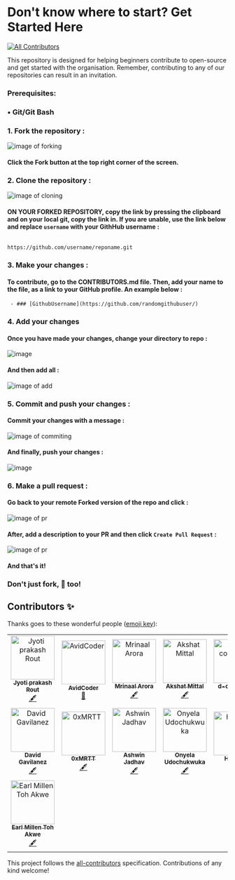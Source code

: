 # Don't know where to start? Get Started Here
<!-- ALL-CONTRIBUTORS-BADGE:START - Do not remove or modify this section -->
[![All Contributors](https://img.shields.io/badge/all_contributors-15-orange.svg?style=flat-square)](#contributors-)
<!-- ALL-CONTRIBUTORS-BADGE:END -->
This repository is designed for helping beginners contribute to open-source and get started with the organisation. Remember, contributing to any of our repositories can result in an invitation.

### Prerequisites:
### • Git/Git Bash

### 1. Fork the repository :

![image of forking](https://user-images.githubusercontent.com/70807684/126146920-35e7b080-cf1d-4e85-80da-9f0640e4224f.png)

#### Click the **Fork** button at the top right corner of the screen.

### 2. Clone the repository :

![image of cloning](https://user-images.githubusercontent.com/70807684/126147491-b96956c9-b88f-4b9a-bd2d-4fdc7bacffc7.png)


#### **ON YOUR FORKED REPOSITORY**, copy the link by pressing the clipboard and on your local git, copy the link in. If you are unable, use the link below and replace `username` with your GithHub username :

                                           https://github.com/username/reponame.git

### 3. Make your changes :

#### To contribute, go to the CONTRIBUTORS.md file. Then, add your name to the file, as a link to your GitHub profile. An example below : 

` - ### [GithubUsername](https://github.com/randomgithubuser/)`

### 4. Add your changes 

#### Once you have made your changes, change your directory to repo : 

![image](https://user-images.githubusercontent.com/70807684/128705003-66d04d60-4b68-4a8b-9dde-2075aa871516.png)


#### And then add all :

![image of add](https://user-images.githubusercontent.com/70807684/126148907-976f7f76-6b1d-411c-ae2d-c725f8e448ad.png)

### 5. Commit and push your changes : 

#### Commit your changes with a message :

![image of commiting](https://user-images.githubusercontent.com/70807684/126149237-1ebb9db3-f4b6-40d5-bf41-fa35fb33ba03.png)

#### And finally, push your changes :

![image](https://user-images.githubusercontent.com/70807684/126149311-2d4a589e-e454-4346-b9dd-7a6692115896.png)


### 6. Make a pull request :

#### Go back to your remote Forked version of the repo and click : 

![image of pr](https://user-images.githubusercontent.com/70807684/126149695-9e302772-f52a-46a0-a8d4-e08a3e61d006.png)

#### After, add a description to your PR and then click `Create Pull Request` :

![image of pr](https://user-images.githubusercontent.com/70807684/126149967-1c1f4c7e-432d-41d0-9ef6-0f75281743f4.png)

#### And that's it!

### Don't just fork, 🌟 too!


## Contributors ✨

Thanks goes to these wonderful people ([emoji key](https://allcontributors.org/docs/en/emoji-key)):

<!-- ALL-CONTRIBUTORS-LIST:START - Do not remove or modify this section -->
<!-- prettier-ignore-start -->
<!-- markdownlint-disable -->
<table>
  <tbody>
    <tr>
      <td align="center"><a href="https://github.com/Jyoti-prakash-rout"><img src="https://avatars.githubusercontent.com/u/85782825?v=4?s=100" width="100px;" alt="Jyoti prakash Rout"/><br /><sub><b>Jyoti prakash Rout</b></sub></a><br /><a href="#content-Jyoti-prakash-rout" title="Content">🖋</a></td>
      <td align="center"><a href="https://avidcoder101.github.io"><img src="https://avatars.githubusercontent.com/u/70807684?v=4?s=100" width="100px;" alt="AvidCoder"/><br /><sub><b>AvidCoder</b></sub></a><br /><a href="#projectManagement-AvidCoder101" title="Project Management">📆</a></td>
      <td align="center"><a href="https://aroramrinaal.github.io"><img src="https://avatars.githubusercontent.com/u/90490253?v=4?s=100" width="100px;" alt="Mrinaal Arora"/><br /><sub><b>Mrinaal Arora</b></sub></a><br /><a href="#content-aroramrinaal" title="Content">🖋</a></td>
      <td align="center"><a href="https://akshatmittal61.github.io"><img src="https://avatars.githubusercontent.com/u/84612609?v=4?s=100" width="100px;" alt="Akshat Mittal"/><br /><sub><b>Akshat Mittal</b></sub></a><br /><a href="#content-akshatmittal61" title="Content">🖋</a></td>
      <td align="center"><a href="https://github.com/d-coder111"><img src="https://avatars.githubusercontent.com/u/82580017?v=4?s=100" width="100px;" alt="d-coder111"/><br /><sub><b>d-coder111</b></sub></a><br /><a href="#content-d-coder111" title="Content">🖋</a></td>
      <td align="center"><a href="https://snehasharma1111.github.io"><img src="https://avatars.githubusercontent.com/u/92130285?v=4?s=100" width="100px;" alt="Sneha Sharma"/><br /><sub><b>Sneha Sharma</b></sub></a><br /><a href="#content-snehasharma1111" title="Content">🖋</a></td>
      <td align="center"><a href="https://harmonyskull.codes"><img src="https://avatars.githubusercontent.com/u/13292121?v=4?s=100" width="100px;" alt="David Gavilanez"/><br /><sub><b>David Gavilanez</b></sub></a><br /><a href="#content-ParadoxElder" title="Content">🖋</a></td>
    </tr>
    <tr>
      <td align="center"><a href="https://harmonyskull.codes"><img src="https://avatars.githubusercontent.com/u/109529692?v=4?s=100" width="100px;" alt="David Gavilanez"/><br /><sub><b>David Gavilanez</b></sub></a><br /><a href="#content-HarmonySkull" title="Content">🖋</a></td>
      <td align="center"><a href="https://github.com/0xMRTT"><img src="https://avatars.githubusercontent.com/u/105598867?v=4?s=100" width="100px;" alt="0xMRTT"/><br /><sub><b>0xMRTT</b></sub></a><br /><a href="#content-0xMRTT" title="Content">🖋</a></td>
      <td align="center"><a href="https://ashwinjadhav.hashnode.dev"><img src="https://avatars.githubusercontent.com/u/81229115?v=4?s=100" width="100px;" alt="Ashwin Jadhav"/><br /><sub><b>Ashwin Jadhav</b></sub></a><br /><a href="#content-AshwinJadhav818" title="Content">🖋</a></td>
      <td align="center"><a href="https://github.com/Onyelaudochukwuka"><img src="https://avatars.githubusercontent.com/u/82924100?v=4?s=100" width="100px;" alt="Onyela Udochukwuka"/><br /><sub><b>Onyela Udochukwuka</b></sub></a><br /><a href="#content-Onyelaudochukwuka" title="Content">🖋</a></td>
      <td align="center"><a href="https://itsmehemant.tech"><img src="https://avatars.githubusercontent.com/u/85151171?v=4?s=100" width="100px;" alt="Hemant"/><br /><sub><b>Hemant</b></sub></a><br /><a href="#content-hemantwasthere" title="Content">🖋</a></td>
      <td align="center"><a href="https://github.com/ahmadhassan7"><img src="https://avatars.githubusercontent.com/u/58811539?v=4?s=100" width="100px;" alt="Ahmad Hassan"/><br /><sub><b>Ahmad Hassan</b></sub></a><br /><a href="#content-ahmadhassan7" title="Content">🖋</a></td>
      <td align="center"><a href="https://github.com/Gurnav224"><img src="https://avatars.githubusercontent.com/u/72142482?v=4?s=100" width="100px;" alt="Gurnav chaudhary"/><br /><sub><b>Gurnav chaudhary</b></sub></a><br /><a href="#content-Gurnav224" title="Content">🖋</a></td>
    </tr>
    <tr>
      <td align="center"><a href="https://akwe-afriitech.github.io/Earl-Millen/"><img src="https://avatars.githubusercontent.com/u/69284908?v=4?s=100" width="100px;" alt="Earl Millen Toh Akwe "/><br /><sub><b>Earl Millen Toh Akwe </b></sub></a><br /><a href="#content-akwe-afriitech" title="Content">🖋</a></td>
    </tr>
  </tbody>
  <tfoot>
    
  </tfoot>
</table>

<!-- markdownlint-restore -->
<!-- prettier-ignore-end -->

<!-- ALL-CONTRIBUTORS-LIST:END -->

This project follows the [all-contributors](https://github.com/all-contributors/all-contributors) specification. Contributions of any kind welcome!
